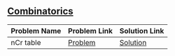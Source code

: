 ## [Combinatorics](https://www.hackerrank.com/domains/mathematics/combinatorics)

Problem Name|Problem Link|Solution Link
---|---|---
nCr table|[Problem](https://www.hackerrank.com/challenges/ncr-table/problem)|[Solution](./ncr-table.cpp)
